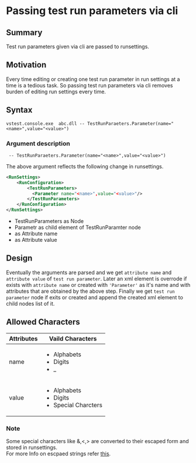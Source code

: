 # Passing test run parameters via cli

## Summary
Test run parameters given via cli are passed to runsettings.

## Motivation
Every time editing or creating one test run parameter in run settings at a time is a tedious task. So passing test run parameters via cli 
removes burden of editing run settings every time.

## Syntax

`vstest.console.exe  abc.dll -- TestRunParaeters.Parameter(name="<name>",value="<value>")`

### Argument description 
` -- TestRunParaeters.Parameter(name="<name>",value="<value>")` <br>

The above argument reflects the following change in runsettings. 

```xml
<RunSettings>
    <RunConfiguration>
        <TestRunParameters>
          <Parameter name="<name>",value="<value>"/>
        </TestRunParameters>
    </RunConfiguration>
</RunSettings>
```

<ul>
<li>TestRunParameters as Node</li>
<li>Parametr as child element of TestRunParamter node</li>
<li><name> as Attribute name </li>
<li><value> as Attribute value </li>
</ul>

## Design
Eventually the arguments are parsed and we get `attribute name` and `attribute value` of `test run parameter`.
Later an xml element is overrode if exists with `attribute name` or created with `'Parameter'` as it's name and with attributes that are obtained by the above step.
Finally we get `test run parameter` node if exits or created and append the created xml element to child nodes list of it.


## Allowed Characters
|  Attributes | Vaild Characters |
| -------------- | -------------------- |
| name         | <ul><li>Alphabets</li><li>Digits</li><li>_</li> |
| value    | <ul><li>Alphabets</li><li>Digits</li><li>Special Charcters</li></ul> |

### Note
Some special characters like &,<,> are converted to their escaped form and stored in runsettings. <br>
For more Info on escpaed strings refer [this](https://www.ibm.com/support/knowledgecenter/en/SSEQTP_liberty/com.ibm.websphere.wlp.doc/ae/rwlp_xml_escape.html).
